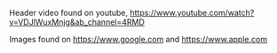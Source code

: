 Header video found on youtube,
https://www.youtube.com/watch?v=VDJlWuxMnjg&ab_channel=4RMD

Images found on https://www.google.com and https://www.apple.com

